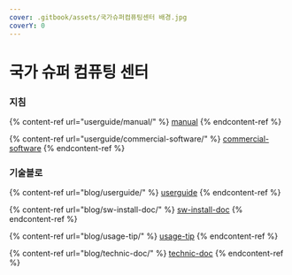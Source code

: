 ```yaml
---
cover: .gitbook/assets/국가슈퍼컴퓨팅센터 배경.jpg
coverY: 0
---
```


# 국가 슈퍼 컴퓨팅 센터

### 지침

{% content-ref url="userguide/manual/" %}
[manual](userguide/manual/)
{% endcontent-ref %}

{% content-ref url="userguide/commercial-software/" %}
[commercial-software](userguide/commercial-software/)
{% endcontent-ref %}

### 기술블로

{% content-ref url="blog/userguide/" %}
[userguide](blog/userguide/)
{% endcontent-ref %}

{% content-ref url="blog/sw-install-doc/" %}
[sw-install-doc](blog/sw-install-doc/)
{% endcontent-ref %}

{% content-ref url="blog/usage-tip/" %}
[usage-tip](blog/usage-tip/)
{% endcontent-ref %}

{% content-ref url="blog/technic-doc/" %}
[technic-doc](blog/technic-doc/)
{% endcontent-ref %}
